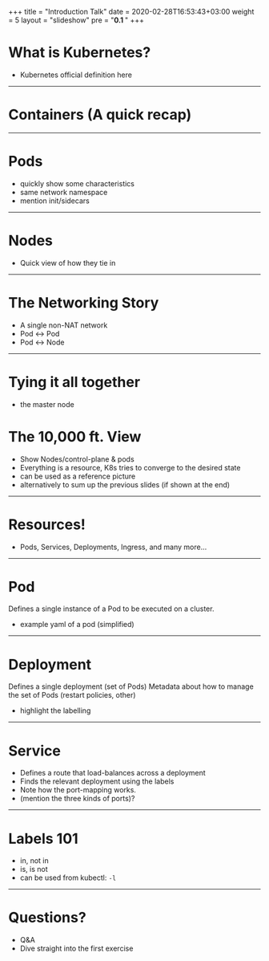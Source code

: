 +++
title = "Introduction Talk"
date = 2020-02-28T16:53:43+03:00
weight = 5
layout = "slideshow"
pre = "<b>0.1 </b>"
+++

# What is Kubernetes?

- Kubernetes official definition here

----

# Containers (A quick recap)

----

# Pods

- quickly show some characteristics
- same network namespace
- mention init/sidecars

----

# Nodes

- Quick view of how they tie in

----

# The Networking Story

- A single non-NAT network
- Pod <-> Pod
- Pod <-> Node

---- 

# Tying it all together

- the master node


# The 10,000 ft. View

- Show Nodes/control-plane & pods
- Everything is a resource, K8s tries to converge to the desired state
- can be used as a reference picture
- alternatively to sum up the previous slides (if shown at the end)

----

# Resources!

- Pods, Services, Deployments, Ingress, and many more...

----

# Pod

Defines a single instance of a Pod to be executed on a cluster.

- example yaml of a pod (simplified)

----

# Deployment

Defines a single deployment (set of Pods)
Metadata about how to manage the set of Pods (restart policies, other)
- highlight the labelling

----

# Service

- Defines a route that load-balances across a deployment
- Finds the relevant deployment using the labels
- Note how the port-mapping works.
- (mention the three kinds of ports)?

----

# Labels 101

- in, not in
- is, is not
- can be used from kubectl: `-l`

----

# Questions?

- Q&A
- Dive straight into the first exercise
